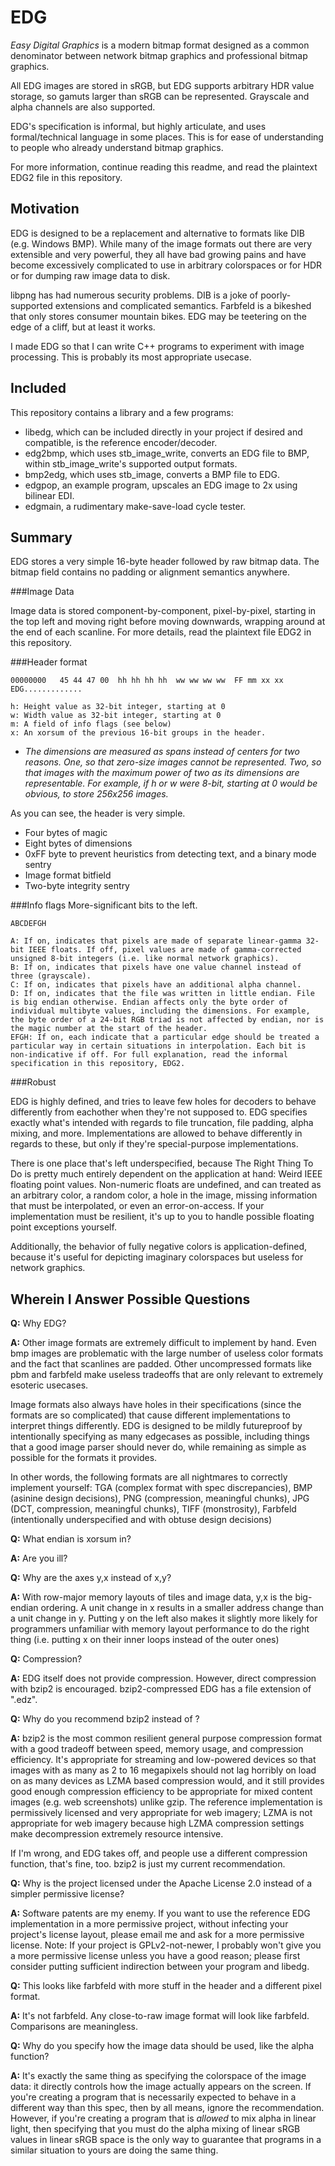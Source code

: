 EDG
===

*Easy Digital Graphics* is a modern bitmap format designed as a common denominator between network bitmap graphics and professional bitmap graphics.

All EDG images are stored in sRGB, but EDG supports arbitrary HDR value storage, so gamuts larger than sRGB can be represented. Grayscale and alpha channels are also supported.

EDG's specification is informal, but highly articulate, and uses formal/technical language in some places. This is for ease of understanding to people who already understand bitmap graphics.

For more information, continue reading this readme, and read the plaintext EDG2 file in this repository.

Motivation
----------

EDG is designed to be a replacement and alternative to formats like DIB (e.g. Windows BMP). While many of the image formats out there are very extensible and very powerful, they all have bad growing pains and have become excessively complicated to use in arbitrary colorspaces or for HDR or for dumping raw image data to disk.

libpng has had numerous security problems. DIB is a joke of poorly-supported extensions and complicated semantics. Farbfeld is a bikeshed that only stores consumer mountain bikes. EDG may be teetering on the edge of a cliff, but at least it works.

I made EDG so that I can write C++ programs to experiment with image processing. This is probably its most appropriate usecase.

Included
--------

This repository contains a library and a few programs:

* libedg, which can be included directly in your project if desired and compatible, is the reference encoder/decoder.
* edg2bmp, which uses stb\_image\_write, converts an EDG file to BMP, within stb\_image\_write's supported output formats.
* bmp2edg, which uses stb\_image, converts a BMP file to EDG.
* edgpop, an example program, upscales an EDG image to 2x using bilinear EDI.
* edgmain, a rudimentary make-save-load cycle tester.

Summary 
-------
EDG stores a very simple 16-byte header followed by raw bitmap data. The bitmap field contains no padding or alignment semantics anywhere.

###Image Data

Image data is stored component-by-component, pixel-by-pixel, starting in the top left and moving right before moving downwards, wrapping around at the end of each scanline. For more details, read the plaintext file EDG2 in this repository.

###Header format

    00000000   45 44 47 00  hh hh hh hh  ww ww ww ww  FF mm xx xx  EDG.............

    h: Height value as 32-bit integer, starting at 0
    w: Width value as 32-bit integer, starting at 0
    m: A field of info flags (see below)
    x: An xorsum of the previous 16-bit groups in the header.

* *The dimensions are measured as spans instead of centers for two reasons. One, so that zero-size images cannot be represented. Two, so that images with the maximum power of two as its dimensions are representable. For example, if h or w were 8-bit, starting at 0 would be obvious, to store 256x256 images.*

As you can see, the header is very simple.

* Four bytes of magic
* Eight bytes of dimensions
* 0xFF byte to prevent heuristics from detecting text, and a binary mode sentry
* Image format bitfield
* Two-byte integrity sentry

###Info flags
More-significant bits to the left.

    ABCDEFGH

    A: If on, indicates that pixels are made of separate linear-gamma 32-bit IEEE floats. If off, pixel values are made of gamma-corrected unsigned 8-bit integers (i.e. like normal network graphics).
    B: If on, indicates that pixels have one value channel instead of three (grayscale).
    C: If on, indicates that pixels have an additional alpha channel.
    D: If on, indicates that the file was written in little endian. File is big endian otherwise. Endian affects only the byte order of individual multibyte values, including the dimensions. For example, the byte order of a 24-bit RGB triad is not affected by endian, nor is the magic number at the start of the header.
    EFGH: If on, each indicate that a particular edge should be treated a particular way in certain situations in interpolation. Each bit is non-indicative if off. For full explanation, read the informal specification in this repository, EDG2.

###Robust

EDG is highly defined, and tries to leave few holes for decoders to behave differently from eachother when they're not supposed to. EDG specifies exactly what's intended with regards to file truncation, file padding, alpha mixing, and more. Implementations are allowed to behave differently in regards to these, but only if they're special-purpose implementations.

There is one place that's left underspecified, because The Right Thing To Do is pretty much entirely dependent on the application at hand: Weird IEEE floating point values. Non-numeric floats are undefined, and can treated as an arbitrary color, a random color, a hole in the image, missing information that must be interpolated, or even an error-on-access. If your implementation must be resilient, it's up to you to handle possible floating point exceptions yourself.

Additionally, the behavior of fully negative colors is application-defined, because it's useful for depicting imaginary colorspaces but useless for network graphics.

Wherein I Answer Possible Questions
-----------------------------------

**Q:** Why EDG?

**A:** Other image formats are extremely difficult to implement by hand. Even bmp images are problematic with the large number of useless color formats and the fact that scanlines are padded. Other uncompressed formats like pbm and farbfeld make useless tradeoffs that are only relevant to extremely esoteric usecases.

Image formats also always have holes in their specifications (since the formats are so complicated) that cause different implementations to interpret things differently. EDG is designed to be mildly futureproof by intentionally specifying as many edgecases as possible, including things that a good image parser should never do, while remaining as simple as possible for the formats it provides.

In other words, the following formats are all nightmares to correctly implement yourself: TGA (complex format with spec discrepancies), BMP (asinine design decisions), PNG (compression, meaningful chunks), JPG (DCT, compression, meaningful chunks), TIFF (monstrosity), Farbfeld (intentionally underspecified and with obtuse design decisions)

**Q:** What endian is xorsum in?

**A:** Are you ill?

**Q:** Why are the axes y,x instead of x,y?

**A:** With row-major memory layouts of tiles and image data, y,x is the big-endian ordering. A unit change in x results in a smaller address change than a unit change in y. Putting y on the left also makes it slightly more likely for programmers unfamiliar with memory layout performance to do the right thing (i.e. putting x on their inner loops instead of the outer ones)

**Q:** Compression?

**A:** EDG itself does not provide compression. However, direct compression with bzip2 is encouraged. bzip2-compressed EDG has a file extension of ".edz".

**Q:** Why do you recommend bzip2 instead of <X>?

**A:** bzip2 is the most common resilient general purpose compression format with a good tradeoff between speed, memory usage, and compression efficiency. It's appropriate for streaming and low-powered devices so that images with as many as 2 to 16 megapixels should not lag horribly on load on as many devices as LZMA based compression would, and it still provides good enough compression efficiency to be appropriate for mixed content images (e.g. web screenshots) unlike gzip. The reference implementation is permissively licensed and very appropriate for web imagery; LZMA is not appropriate for web imagery because high LZMA compression settings make decompression extremely resource intensive.

If I'm wrong, and EDG takes off, and people use a different compression function, that's fine, too. bzip2 is just my current recommendation.

**Q:** Why is the project licensed under the Apache License 2.0 instead of a simpler permissive license?

**A:** Software patents are my enemy. If you want to use the reference EDG implementation in a more permissive project, without infecting your project's license layout, please email me and ask for a more permissive license. Note: If your project is GPLv2-not-newer, I probably won't give you a more permissive license unless you have a good reason; please first consider putting sufficient indirection between your program and libedg.

**Q:** This looks like farbfeld with more stuff in the header and a different pixel format.

**A:** It's not farbfeld. Any close-to-raw image format will look like farbfeld. Comparisons are meaningless.

**Q:** Why do you specify how the image data should be used, like the alpha function?

**A:** It's exactly the same thing as specifying the colorspace of the image data: it directly controls how the image actually appears on the screen. If you're creating a program that is necessarily expected to behave in a different way than this spec, then by all means, ignore the recommendation. However, if you're creating a program that is *allowed* to mix alpha in linear light, then specifying that you must do the alpha mixing of linear sRGB values in linear sRGB space is the only way to guarantee that programs in a similar situation to yours are doing the same thing.
